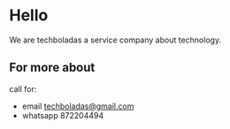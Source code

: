 # Hello
We are techboladas a service company about technology.

## For more about
call for: 
- email techboladas@gmail.com
- whatsapp 872204494
  
